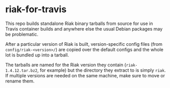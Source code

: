 # riak-for-travis

This repo builds standalone Riak binary tarballs from source for use in Travis
container builds and anywhere else the usual Debian packages may be
problematic.

After a particular version of Riak is built, version-specific config files
(from `config/riak-<version>/`) are copied over the default configs and the
whole lot is bundled up into a tarball.

The tarballs are named for the Riak version they contain (`riak-1.4.12.tar.bz2`,
for example) but the directory they extract to is simply `riak`. If multiple
versions are needed on the same machine, make sure to move or rename them.
